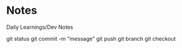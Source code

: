 # Notes
Daily Learnings/Dev Notes

git status
git commit -m "message"
git push
git branch 
git checkout
